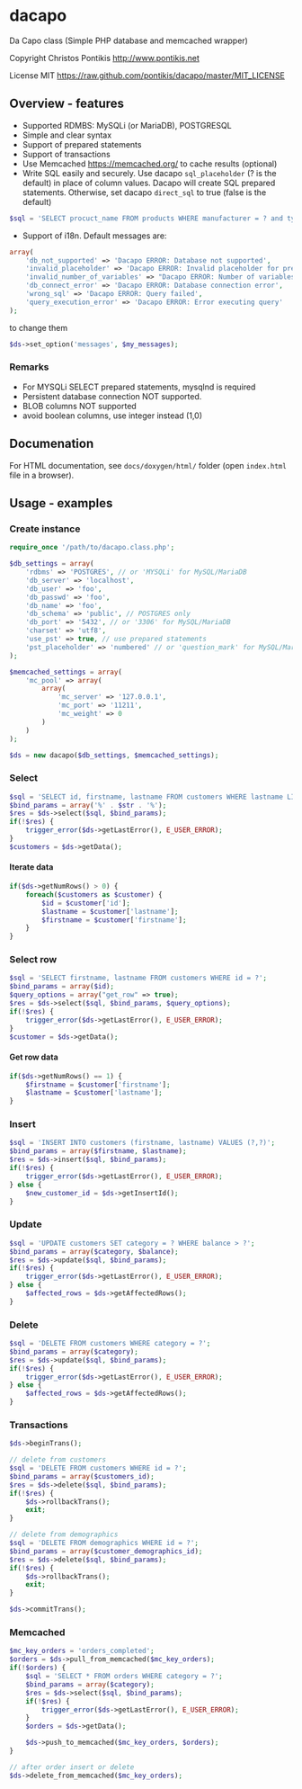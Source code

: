 dacapo
======

Da Capo class (Simple PHP database and memcached wrapper)

Copyright Christos Pontikis http://www.pontikis.net

License MIT https://raw.github.com/pontikis/dacapo/master/MIT_LICENSE


Overview - features
-------------------

* Supported RDMBS: MySQLi (or MariaDB), POSTGRESQL
* Simple and clear syntax
* Support of prepared statements
* Support of transactions
* Use Memcached https://memcached.org/ to cache results (optional)
* Write SQL easily and securely. Use dacapo ``sql_placeholder`` (? is the default) in place of column values. Dacapo will create SQL prepared statements. Otherwise, set dacapo ``direct_sql`` to true (false is the default)

```php
$sql = 'SELECT procuct_name FROM products WHERE manufacturer = ? and type IN (?,?,?)';
```
* Support of i18n. Default messages are:

```php
array(
	'db_not_supported' => 'Dacapo ERROR: Database not supported',
	'invalid_placeholder' => 'Dacapo ERROR: Invalid placeholder for prepared statements',
	'invalid_number_of_variables' => "Dacapo ERROR: Number of variables (%u) does not match number of parameters in statement (%u)",
	'db_connect_error' => 'Dacapo ERROR: Database connection error',
	'wrong_sql' => 'Dacapo ERROR: Query failed',
	'query_execution_error' => 'Dacapo ERROR: Error executing query'
);
```

to change them

```php
$ds->set_option('messages', $my_messages);
```

### Remarks 
 
* For MYSQLi SELECT prepared statements, mysqlnd is required
* Persistent database connection NOT supported.
* BLOB columns NOT supported
* avoid boolean columns, use integer instead (1,0)

Documenation
------------

For HTML documentation, see ``docs/doxygen/html/`` folder (open ``index.html`` file in a browser).

Usage - examples
----------------

### Create instance

```php
require_once '/path/to/dacapo.class.php';

$db_settings = array(
	'rdbms' => 'POSTGRES', // or 'MYSQLi' for MySQL/MariaDB
	'db_server' => 'localhost',
	'db_user' => 'foo',
	'db_passwd' => 'foo',
	'db_name' => 'foo',
	'db_schema' => 'public', // POSTGRES only
	'db_port' => '5432', // or '3306' for MySQL/MariaDB
	'charset' => 'utf8',
	'use_pst' => true, // use prepared statements
	'pst_placeholder' => 'numbered' // or 'question_mark' for MySQL/MariaDB
);

$memcached_settings = array(
	'mc_pool' => array(
		array(
			'mc_server' => '127.0.0.1',
			'mc_port' => '11211',
			'mc_weight' => 0
		)
	)
);

$ds = new dacapo($db_settings, $memcached_settings);
```

### Select

```php
$sql = 'SELECT id, firstname, lastname FROM customers WHERE lastname LIKE ?';
$bind_params = array('%' . $str . '%');
$res = $ds->select($sql, $bind_params);
if(!$res) {
	trigger_error($ds->getLastError(), E_USER_ERROR);
}
$customers = $ds->getData();
```
#### Iterate data

```php
if($ds->getNumRows() > 0) {
	foreach($customers as $customer) {
		$id = $customer['id'];
		$lastname = $customer['lastname'];
		$firstname = $customer['firstname'];
	}	
}
```

### Select row

```php
$sql = 'SELECT firstname, lastname FROM customers WHERE id = ?';
$bind_params = array($id);
$query_options = array("get_row" => true);
$res = $ds->select($sql, $bind_params, $query_options);
if(!$res) {
	trigger_error($ds->getLastError(), E_USER_ERROR);
}
$customer = $ds->getData();
```

#### Get row data

```php
if($ds->getNumRows() == 1) {
    $firstname = $customer['firstname'];
    $lastname = $customer['lastname'];
}
```

### Insert

```php
$sql = 'INSERT INTO customers (firstname, lastname) VALUES (?,?)';
$bind_params = array($firstname, $lastname);
$res = $ds->insert($sql, $bind_params);
if(!$res) {
	trigger_error($ds->getLastError(), E_USER_ERROR);
} else {
	$new_customer_id = $ds->getInsertId();
}
```

### Update

```php
$sql = 'UPDATE customers SET category = ? WHERE balance > ?';
$bind_params = array($category, $balance);
$res = $ds->update($sql, $bind_params);
if(!$res) {
	trigger_error($ds->getLastError(), E_USER_ERROR);
} else {
	$affected_rows = $ds->getAffectedRows();
}
```

### Delete

```php
$sql = 'DELETE FROM customers WHERE category = ?';
$bind_params = array($category);
$res = $ds->update($sql, $bind_params);
if(!$res) {
	trigger_error($ds->getLastError(), E_USER_ERROR);
} else {
	$affected_rows = $ds->getAffectedRows();
}
```

### Transactions

```php
$ds->beginTrans();

// delete from customers
$sql = 'DELETE FROM customers WHERE id = ?';
$bind_params = array($customers_id);
$res = $ds->delete($sql, $bind_params);
if(!$res) {
	$ds->rollbackTrans();
	exit;
}

// delete from demographics
$sql = 'DELETE FROM demographics WHERE id = ?';
$bind_params = array($customer_demographics_id);
$res = $ds->delete($sql, $bind_params);
if(!$res) {
	$ds->rollbackTrans();
	exit;
}

$ds->commitTrans();
```

### Memcached

```php
$mc_key_orders = 'orders_completed';
$orders = $ds->pull_from_memcached($mc_key_orders);
if(!$orders) {
	$sql = 'SELECT * FROM orders WHERE category = ?';
	$bind_params = array($category);
	$res = $ds->select($sql, $bind_params);
	if(!$res) {
		trigger_error($ds->getLastError(), E_USER_ERROR);
	}
	$orders = $ds->getData();

	$ds->push_to_memcached($mc_key_orders, $orders);
}

// after order insert or delete
$ds->delete_from_memcached($mc_key_orders);
```